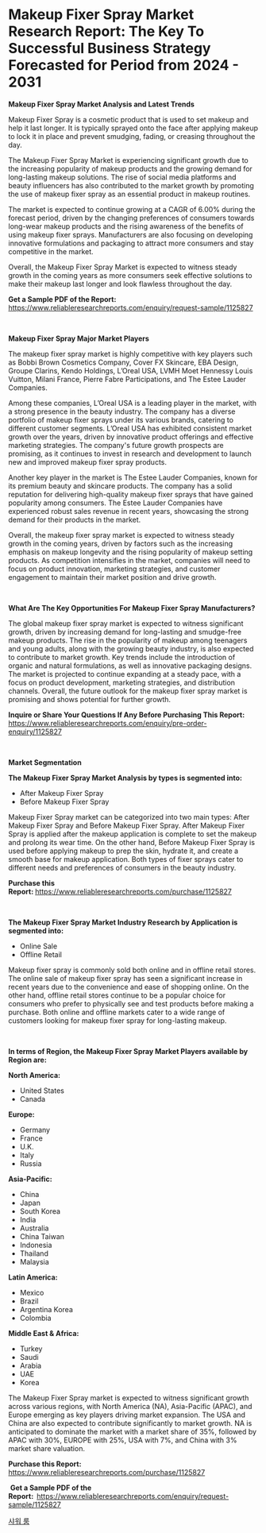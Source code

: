 <p><h1>Makeup Fixer Spray Market Research Report: The Key To Successful Business Strategy Forecasted for Period from 2024 - 2031</h1></p><p><strong>Makeup Fixer Spray Market Analysis and Latest Trends</strong></p>
<p><p>Makeup Fixer Spray is a cosmetic product that is used to set makeup and help it last longer. It is typically sprayed onto the face after applying makeup to lock it in place and prevent smudging, fading, or creasing throughout the day.</p><p>The Makeup Fixer Spray Market is experiencing significant growth due to the increasing popularity of makeup products and the growing demand for long-lasting makeup solutions. The rise of social media platforms and beauty influencers has also contributed to the market growth by promoting the use of makeup fixer spray as an essential product in makeup routines.</p><p>The market is expected to continue growing at a CAGR of 6.00% during the forecast period, driven by the changing preferences of consumers towards long-wear makeup products and the rising awareness of the benefits of using makeup fixer sprays. Manufacturers are also focusing on developing innovative formulations and packaging to attract more consumers and stay competitive in the market.</p><p>Overall, the Makeup Fixer Spray Market is expected to witness steady growth in the coming years as more consumers seek effective solutions to make their makeup last longer and look flawless throughout the day.</p></p>
<p><strong>Get a Sample PDF of the Report:&nbsp;</strong> <a href="https://www.reliableresearchreports.com/enquiry/request-sample/1125827">https://www.reliableresearchreports.com/enquiry/request-sample/1125827</a></p>
<p>&nbsp;</p>
<p><strong>Makeup Fixer Spray Major Market Players</strong></p>
<p><p>The makeup fixer spray market is highly competitive with key players such as Bobbi Brown Cosmetics Company, Cover FX Skincare, EBA Design, Groupe Clarins, Kendo Holdings, L’Oreal USA, LVMH Moet Hennessy Louis Vuitton, Milani France, Pierre Fabre Participations, and The Estee Lauder Companies.</p><p>Among these companies, L’Oreal USA is a leading player in the market, with a strong presence in the beauty industry. The company has a diverse portfolio of makeup fixer sprays under its various brands, catering to different customer segments. L’Oreal USA has exhibited consistent market growth over the years, driven by innovative product offerings and effective marketing strategies. The company's future growth prospects are promising, as it continues to invest in research and development to launch new and improved makeup fixer spray products.</p><p>Another key player in the market is The Estee Lauder Companies, known for its premium beauty and skincare products. The company has a solid reputation for delivering high-quality makeup fixer sprays that have gained popularity among consumers. The Estee Lauder Companies have experienced robust sales revenue in recent years, showcasing the strong demand for their products in the market.</p><p>Overall, the makeup fixer spray market is expected to witness steady growth in the coming years, driven by factors such as the increasing emphasis on makeup longevity and the rising popularity of makeup setting products. As competition intensifies in the market, companies will need to focus on product innovation, marketing strategies, and customer engagement to maintain their market position and drive growth.</p></p>
<p>&nbsp;</p>
<p><strong>What Are The Key Opportunities For Makeup Fixer Spray Manufacturers?</strong></p>
<p><p>The global makeup fixer spray market is expected to witness significant growth, driven by increasing demand for long-lasting and smudge-free makeup products. The rise in the popularity of makeup among teenagers and young adults, along with the growing beauty industry, is also expected to contribute to market growth. Key trends include the introduction of organic and natural formulations, as well as innovative packaging designs. The market is projected to continue expanding at a steady pace, with a focus on product development, marketing strategies, and distribution channels. Overall, the future outlook for the makeup fixer spray market is promising and shows potential for further growth.</p></p>
<p><strong>Inquire or Share Your Questions If Any Before Purchasing This Report:</strong> <a href="https://www.reliableresearchreports.com/enquiry/pre-order-enquiry/1125827">https://www.reliableresearchreports.com/enquiry/pre-order-enquiry/1125827</a></p>
<p>&nbsp;</p>
<p><strong>Market Segmentation</strong></p>
<p><strong>The Makeup Fixer Spray Market Analysis by types is segmented into:</strong></p>
<p><ul><li>After Makeup Fixer Spray</li><li>Before Makeup Fixer Spray</li></ul></p>
<p><p>Makeup Fixer Spray market can be categorized into two main types: After Makeup Fixer Spray and Before Makeup Fixer Spray. After Makeup Fixer Spray is applied after the makeup application is complete to set the makeup and prolong its wear time. On the other hand, Before Makeup Fixer Spray is used before applying makeup to prep the skin, hydrate it, and create a smooth base for makeup application. Both types of fixer sprays cater to different needs and preferences of consumers in the beauty industry.</p></p>
<p><strong>Purchase this Report:&nbsp;</strong><a href="https://www.reliableresearchreports.com/purchase/1125827">https://www.reliableresearchreports.com/purchase/1125827</a></p>
<p>&nbsp;</p>
<p><strong>The Makeup Fixer Spray Market Industry Research by Application is segmented into:</strong></p>
<p><ul><li>Online Sale</li><li>Offline Retail</li></ul></p>
<p><p>Makeup fixer spray is commonly sold both online and in offline retail stores. The online sale of makeup fixer spray has seen a significant increase in recent years due to the convenience and ease of shopping online. On the other hand, offline retail stores continue to be a popular choice for consumers who prefer to physically see and test products before making a purchase. Both online and offline markets cater to a wide range of customers looking for makeup fixer spray for long-lasting makeup.</p></p>
<p>&nbsp;</p>
<p><strong>In terms of Region, the Makeup Fixer Spray Market Players available by Region are:</strong></p>
<p>
    <p> <strong> North America: </strong>
        <ul>
            <li>United States</li>
            <li>Canada</li>
        </ul>
        </p> 
    <p> <strong> Europe: </strong>
        <ul>
            <li>Germany</li>
            <li>France</li>
            <li>U.K.</li>
            <li>Italy</li>
            <li>Russia</li>
        </ul>
        </p> 
    <p> <strong> Asia-Pacific: </strong>
        <ul>
            <li>China</li>
            <li>Japan</li>
            <li>South Korea</li>
            <li>India</li>
            <li>Australia</li>
            <li>China Taiwan</li>
            <li>Indonesia</li>
            <li>Thailand</li>
            <li>Malaysia</li>
        </ul>
        </p> 
    <p> <strong> Latin America: </strong>
        <ul>
            <li>Mexico</li>
            <li>Brazil</li>
            <li>Argentina Korea</li>
            <li>Colombia</li>
        </ul>
        </p> 
    <p> <strong> Middle East & Africa: </strong>
        <ul>
            <li>Turkey</li>
            <li>Saudi</li>
            <li>Arabia</li>
            <li>UAE</li>
            <li>Korea</li>
        </ul>
    </p>
    </p>
<p><p>The Makeup Fixer Spray market is expected to witness significant growth across various regions, with North America (NA), Asia-Pacific (APAC), and Europe emerging as key players driving market expansion. The USA and China are also expected to contribute significantly to market growth. NA is anticipated to dominate the market with a market share of 35%, followed by APAC with 30%, EUROPE with 25%, USA with 7%, and China with 3% market share valuation.</p></p>
<p><strong>Purchase this Report: </strong><a href="https://www.reliableresearchreports.com/purchase/1125827">https://www.reliableresearchreports.com/purchase/1125827</a></p>
<p>&nbsp;<strong>Get a Sample PDF of the Report:&nbsp;&nbsp;</strong><a href="https://www.reliableresearchreports.com/enquiry/request-sample/1125827">https://www.reliableresearchreports.com/enquiry/request-sample/1125827</a></p>
<p><strong></strong></p>
<p><p><a href="https://github.com/idcefvhkdut6/Market-Research-Report-List-1/blob/main/20285942476.md">샤워 룸</a></p></p>